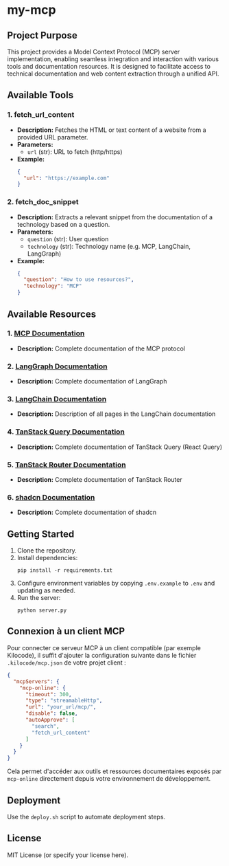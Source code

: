 # my-mcp

## Project Purpose

This project provides a Model Context Protocol (MCP) server implementation, enabling seamless integration and interaction with various tools and documentation resources. It is designed to facilitate access to technical documentation and web content extraction through a unified API.

## Available Tools

### 1. fetch_url_content

- **Description:** Fetches the HTML or text content of a website from a provided URL parameter.
- **Parameters:**
  - `url` (str): URL to fetch (http/https)
- **Example:**
  ```json
  {
    "url": "https://example.com"
  }
  ```

### 2. fetch_doc_snippet

- **Description:** Extracts a relevant snippet from the documentation of a technology based on a question.
- **Parameters:**
  - `question` (str): User question
  - `technology` (str): Technology name (e.g. MCP, LangChain, LangGraph)
- **Example:**
  ```json
  {
    "question": "How to use resources?",
    "technology": "MCP"
  }
  ```

## Available Resources

### 1. [MCP Documentation](https://modelcontextprotocol.io/llms-full.txt)
- **Description:** Complete documentation of the MCP protocol

### 2. [LangGraph Documentation](https://langchain-ai.github.io/langgraph/llms-full.txt)
- **Description:** Complete documentation of LangGraph

### 3. [LangChain Documentation](https://python.langchain.com/llms.txt)
- **Description:** Description of all pages in the LangChain documentation

### 4. [TanStack Query Documentation](https://gitdocs1.s3.amazonaws.com/digests/tanstack-query/2a94f68f-b5e5-4456-8344-dd0b6bc184b8.txt)
- **Description:** Complete documentation of TanStack Query (React Query)

### 5. [TanStack Router Documentation](https://gitdocs1.s3.amazonaws.com/digests/tanstack-router/7f1c7910-67f9-46ae-992b-27b6beef2dfc.txt)
- **Description:** Complete documentation of TanStack Router

### 6. [shadcn Documentation](https://gitdocs1.s3.amazonaws.com/digests/shadcn-ui-ui/1e13259c-ef2f-40ac-8001-cd6d21da5bca.txt)
- **Description:** Complete documentation of shadcn

## Getting Started

1. Clone the repository.
2. Install dependencies:
   ```
   pip install -r requirements.txt
   ```
3. Configure environment variables by copying `.env.example` to `.env` and updating as needed.
4. Run the server:
   ```
   python server.py
   ```

## Connexion à un client MCP

Pour connecter ce serveur MCP à un client compatible (par exemple Kilocode), il suffit d'ajouter la configuration suivante dans le fichier `.kilocode/mcp.json` de votre projet client :

```json
{
  "mcpServers": {
    "mcp-online": {
      "timeout": 300,
      "type": "streamableHttp",
      "url": "your_url/mcp/",
      "disable": false,
      "autoApprove": [
        "search",
        "fetch_url_content"
      ]
    }
  }
}
```

Cela permet d'accéder aux outils et ressources documentaires exposés par `mcp-online` directement depuis votre environnement de développement.

## Deployment

Use the `deploy.sh` script to automate deployment steps.

## License

MIT License (or specify your license here).
